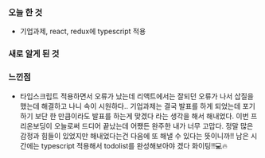 ### 오늘 한 것
- 기업과제, react, redux에 typescript 적용

### 새로 알게 된 것

### 느낀점
- 타입스크립트 적용하면서 오류가 났는데 리액트에서는 잘되던 오류가 나서 삽질을 했는데 해결하고 나니 속이 시원하다..
기업과제는 결국 발표를 하게 되었는데 포기하기 보단 한 만큼이라도 발표를 하는게 맞겠다 라는 생각을 해서 해내었다. 이번 프리온보딩이 오늘로써 드디어 끝났는데
어쨌든 완주한 내가 너무 고맙다. 정말 많은 감정과 힘들이 있었지만 해내었다는건 다음에 또 해낼 수 있다는 뜻이니까!!
남은 시간에는 typescript 적용해서 todolist를 완성해보아야 겠다 화이팅!!💻🔥
